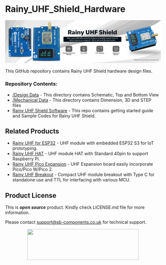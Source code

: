 # Rainy_UHF_Shield_Hardware

<img src="https://github.com/sbcshop/Rainy_UHF_Shield_Software/blob/main/images/Feature_Banner_Rainy_UHFShield.jpg">

This GitHub repository contains Rainy UHF Shield hardware design files. 

### Repository Contents:
  - [/Design Data](https://github.com/sbcshop/Rainy_UHF_Shield_Hardware/tree/main/Design%20Data) - This directory contains Schematic, Top and Bottom View
  - [/Mechanical Data](https://github.com/sbcshop/Rainy_UHF_Shield_Hardware/tree/main/Mechanical%20Data) - This directory contains Dimension, 3D and STEP files
  - [Rainy UHF Shield Software](https://github.com/sbcshop/Rainy_UHF_Shield_Software) - This repo contains getting started guide and Sample Codes for Rainy UHF Shield.

## Related Products
   * [Rainy UHF for ESP32](https://shop.sb-components.co.uk/products/rainyfi-uhf-for-esp32-complete-board-kit) - UHF module with embedded ESP32 S3 for IoT prototyping.
   * [Rainy UHF HAT](https://shop.sb-components.co.uk/products/rainy-uhf-pi-hat-complete-kit) - UHF module HAT with Standard 40pin to support Raspberry Pi.
   * [Rainy UHF Pico Expansion](https://shop.sb-components.co.uk/products/rainypi-uhf-based-on-pico-complete-kit) -  UHF Expansion board easily incorporate Pico/Pico W/Pico 2.
   * [Rainy UHF Breakout](https://shop.sb-components.co.uk/products/rainy-uhf-breakout-complete-kit) - Compact UHF module breakout with Type C for standalone use and TTL for interfacing with various MCU.

## Product License

This is ***open source*** product. Kindly check LICENSE.md file for more information.

Please contact support@sb-components.co.uk for technical support.
<p align="center">
  <img width="360" height="100" src="https://cdn.shopify.com/s/files/1/1217/2104/files/Logo_sb_component_3.png?v=1666086771&width=300">
</p>
